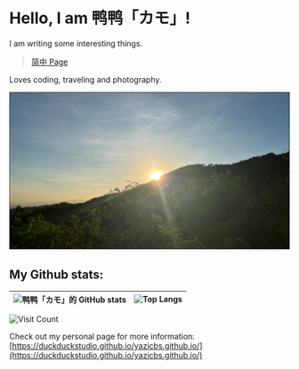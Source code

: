 # Hello, I am 鸭鸭「カモ」!
I am writing some interesting things.  

> [简中 Page](https://github.com/DuckDuckStudio/DuckDuckStudio/blob/master/README-zh.md)  

Loves coding, traveling and photography.  

![sun & mountain](images/山，太阳.png)

## My Github stats:  

| ![鸭鸭「カモ」的 GitHub stats](https://github-readme-stats.vercel.app/api?username=DuckDuckStudio&show_icons=true) | ![Top Langs](https://github-readme-stats.vercel.app/api/top-langs/?username=DuckDuckStudio&layout=compact&hide=html,css) |
|-----|-----|

<div id="header">
  <img src="https://komarev.com/ghpvc/?username=DuckDuckStudio&style=for-the-badge&color=blue" alt="Visit Count"/>
</div>

Check out my personal page for more information: [https://duckduckstudio.github.io/yazicbs.github.io/](https://duckduckstudio.github.io/yazicbs.github.io/)
